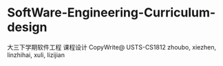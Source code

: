 # SoftWare-Engineering-Curriculum-design
大三下学期软件工程 课程设计
CopyWrite@ USTS-CS1812 zhoubo, xiezhen, linzhihai, xuli, lizijian
